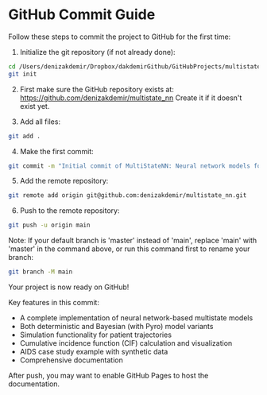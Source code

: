 # GitHub Commit Guide

Follow these steps to commit the project to GitHub for the first time:

1. Initialize the git repository (if not already done):
```bash
cd /Users/denizakdemir/Dropbox/dakdemirGithub/GitHubProjects/multistate_nn
git init
```

2. First make sure the GitHub repository exists at: https://github.com/denizakdemir/multistate_nn
   Create it if it doesn't exist yet.

3. Add all files:
```bash
git add .
```

4. Make the first commit:
```bash
git commit -m "Initial commit of MultiStateNN: Neural network models for multistate processes"
```

5. Add the remote repository:
```bash
git remote add origin git@github.com:denizakdemir/multistate_nn.git
```

6. Push to the remote repository:
```bash
git push -u origin main
```

Note: If your default branch is 'master' instead of 'main', replace 'main' with 'master' in the command above, or run this command first to rename your branch:
```bash
git branch -M main
```

Your project is now ready on GitHub\!

Key features in this commit:
- A complete implementation of neural network-based multistate models
- Both deterministic and Bayesian (with Pyro) model variants
- Simulation functionality for patient trajectories
- Cumulative incidence function (CIF) calculation and visualization
- AIDS case study example with synthetic data
- Comprehensive documentation

After push, you may want to enable GitHub Pages to host the documentation.
